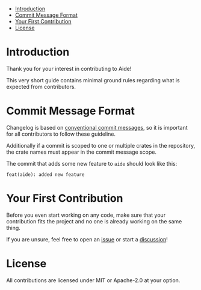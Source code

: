 - [Introduction](#introduction)
- [Commit Message Format](#commit-message-format)
- [Your First Contribution](#your-first-contribution)
- [License](#license)

# Introduction

Thank you for your interest in contributing to Aide!

This very short guide contains minimal ground rules regarding
what is expected from contributors.

# Commit Message Format

Changelog is based on [conventional commit messages](https://www.conventionalcommits.org/en/v1.0.0/), so it is important for all contributors to follow these guideline.

Additionally if a commit is scoped to one or multiple crates in the repository, the crate names must appear in the commit message scope.

The commit that adds some new feature to `aide` should look like this:

```
feat(aide): added new feature
```

# Your First Contribution

Before you even start working on any code, make sure that your contribution fits the project
and no one is already working on the same thing.

If you are unsure, feel free to open an [issue](https://github.com/tamasfe/aide/issues) or start a [discussion](https://github.com/tamasfe/aide/discussions)!

# License

All contributions are licensed under MIT or Apache-2.0 at your option.
